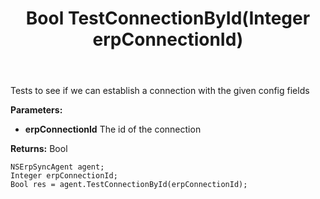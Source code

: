 ﻿---
uid: crmscript_ref_NSErpSyncAgent_TestConnectionById
title: Bool TestConnectionById(Integer erpConnectionId)
intellisense: NSErpSyncAgent.TestConnectionById
keywords: NSErpSyncAgent, TestConnectionById
so.topic: reference
---

Tests to see if we can establish a connection with the given config fields

**Parameters:**
 - **erpConnectionId** The id of the connection

**Returns:** Bool

```crmscript
NSErpSyncAgent agent;
Integer erpConnectionId;
Bool res = agent.TestConnectionById(erpConnectionId);
```

